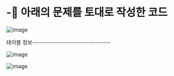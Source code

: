 # -📝 아래의 문제를 토대로 작성한 코드


![image](https://github.com/leehyun23/-/assets/141125173/3efb0e75-e9d0-420c-91d5-94cca1a15673)


테이블 정보--------------------------------

![image](https://github.com/leehyun23/-/assets/141125173/da02af91-6591-4633-89af-33838e86a2a4)


![image](https://github.com/leehyun23/-/assets/141125173/7421416e-0281-4d45-9385-c0ab244ec664)
